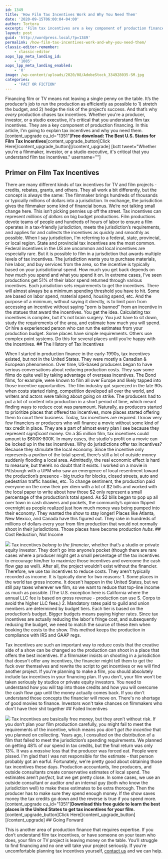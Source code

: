 ```yaml
---
id: 1349
title: 'How Film Tax Incentives Work and Why You Need Them'
date: '2020-09-15T06:00:04-04:00'
author: Tortora
excerpt: 'Film tax incentives are a key component of production finance. In this article, I explain tax incentives and why you need them.'
layout: post
guid: 'http://wordpress.local/?p=1349'
permalink: /how-film-tax-incentives-work-and-why-you-need-them/
classic-editor-remember:
    - classic-editor
aops_lpp_meta_landing_id:
    - '1085'
aops_lpp_meta_landing_enabled:
    - '0'
image: /wp-content/uploads/2020/08/AdobeStock_334928035-SM.jpg
categories:
    - 'FACT OR FICTION'
---
```


Financing film or TV means not leaving a single penny on the table. It’s the producer’s job to run the production as efficiently as possible to 1) stretch the budget, and 2) hedge the risk of the project’s success. And that’s why *every* production chases tax incentives. Whether you're a producer, investor, or a studio executive, it's critical that you understand film tax incentives. They are a key component of production financing. In this article, I'm going to explain tax incentives and why you need them. \[content\_upgrade cu\_id="1351"\]**Free download: The Best U.S. States for Film Tax Incentives**\[content\_upgrade\_button\]Click Here\[/content\_upgrade\_button\]\[/content\_upgrade\] \[bctt tweet="Whether you're a filmmaker, investor, or a studio executive, it's critical that you understand film tax incentives." username=""\]

## Primer on Film Tax Incentives

 There are many different kinds of tax incentives for TV and film projects - credits, rebates, grants, and others. They all work a bit differently, but the concept is always the same: The filmmaker brings hundreds of thousands or typically millions of dollars into a jurisdiction. In exchange, the jurisdiction gives the filmmaker some kind of financial bonus. We’re not talking small change here. This isn’t picking pennies up off the street. Tax incentives can represent *millions of dollars* on big budget productions. Film productions devote teams of people and hundreds of hours of labor to ensure a film operates in a tax-friendly jurisdiction, meets the jurisdiction’s requirements, and applies for and collects the incentives as quickly and smoothly as possible. When I say jurisdiction, I'm referring to a federal, state, provincial, or local region. State and provincial tax incentives are the most common. Federal incentives in the US are uncommon and local incentives are especially rare. But it is possible to film in a jurisdiction that awards multiple levels of tax incentives. The jurisdiction wants you to purchase materials, hire labor, and buy services from the area, so the incentive is typically based on your jurisdictional spend. How much you get back depends on how much you spend and what you spend it on. In extreme cases, I’ve seen productions get 51% of their labor spend returned through various incentives. Each jurisdiction sets requirements to get the incentives. There will almost always be a minimum spending threshold you have to hit. Some are based on labor spend, material spend, housing spend, etc. And the purpose of a minimum, without saying it directly, is to limit porn from accessing an incentive without saying "porn is banned" from an incentive in the statues that award the incentives. You get the idea. Calculating tax incentives is complex, but it's not brain surgery. You just have to sit down, study the requirements of the area, and estimate how much you will spend. Or hire a experienced person who can run the estimates from your production budget. Some places have simple requirements. Others use complex point systems. Do this for several places until you’re happy with the incentives. ## The History of Tax Incentives

 When I started in production finance in the early-1990s, tax incentives existed, but not in the United States. They were mostly a Canadian &amp; European phenomenon. Over time, US-based producers began to have serious conversations about reducing production costs. They saw some films do quite well by taking advantage of overseas incentives. The Bond films, for example, were known to film all over Europe and likely tapped into those incentive opportunities. The film industry got squeezed in the late 90s when costs started rising, competition developed all over the world, and writers and actors were talking about going on strike. The producers had to put a lot of content into production in a short period of time, which meant finding ways to reduce cost was paramount. Naturally, as producers started to prioritize places that offered tax incentives, more places started offering them to court their business. Today, tax incentives are required. I know very few financiers or producers who will finance a movie without some kind of tax credit in place. They are a part of almost every plan I see because they represent *significant* money. On a $5 million film, tax incentives could amount to $600K-800K. In many cases, the studio's profit on a movie can be locked up in the tax incentives. Why do jurisdictions offer tax incentives? Because they stimulate the local economy. Since the incentive only represents a *portion* of the total spend, there’s still a lot of outside money suddenly flooding a local area. Admittedly, the real economic effect is hard to measure, but there’s no doubt that it exists. I worked on a movie in Pittsburgh with a UPM who saw an emergence of local resentment toward the production’s presence - big trucks for blocks, closed streets, auto and pedestrian traffic hassles, etc. To change sentiment, the production paid everyone on the crew their per diem with a lot of $2 bills and worked with the local paper to write about how those $2 only represent a small percentage of the production’s total spend. As $2 bills began to pop up all over town in cash drawers and pockets, the community’s opinion flipped overnight as people realized just how much money was being pumped into their economy. They wanted the show to stay longer! Places like Atlanta, New Mexico, and Canada have this figured out. They rake in hundreds of millions of dollars every year from film production that would not normally shoot in their jurisdictions. Those places have become production *hubs*. ## Cost Reduction, Not Income

 ![](http://wordpress.local/wp-content/uploads/2020/08/AdobeStock_323972731-2-SM.jpg) Tax incentives *belong to the financier*, whether that’s a studio or private equity investor. They don’t go into anyone’s pocket (though there are rare cases where a producer might get a small percentage of the tax incentives to encourage him/her to maximize those incentives and overcome the cash flow gap as well). After all, the project wouldn’t exist without the financier. Therefore, we use tax incentives to reduce costs. They aren’t typically recorded as income. It is typically done for two reasons: 1. Some places in the world tax gross income. It doesn't happen in the United States, but we still pay taxes wherever we film, so we want to reduce that top-line income as much as possible. (The U.S. exception here is California where the annual LLC fee is based on gross revenue - production can use S. Corps to avoid the higher LLC fees.)
2. Mandatory rates paid to guild and union members are determined by budget tiers. Each tier is based on the production’s budget. Bigger budgets means paying higher rates. Since tax incentives are actually reducing the labor's fringe cost, and subsequently reducing the budget, we need to match the source of these item when booking the costs to the show. This method keeps the production in compliance with IRS and GAAP regs.
 
 Tax incentives are such an important way to reduce costs that the creative side of a show can be changed so the production can shoot in a place that offers the best incentives. If a filmmaker insists on shooting in a jurisdiction that doesn't offer any incentives, the financier might tell them to get the fuck over themselves and rewrite the script to get incentives or we will find another project. If you're planning to make a film, you should absolutely include tax incentives in your financing plan. If you don't, your film won't be taken seriously by studios or private equity investors. You need to understand how you will tap into those credits and how you will overcome the cash flow gap until the money actually comes back. If you don't understand those concepts the financier will move on. There's no shortage of good movies to finance. Investors won't take chances on filmmakers who don't have their shit together ## Failed Incentives

 ![](http://wordpress.local/wp-content/uploads/2020/08/AdobeStock_251985828-2-SM.jpg) Tax incentives are basically free money, but they aren’t without risk. If you don’t plan your film production carefully, you might fail to meet the requirements of the incentive, which means you *don’t get the incentive* that you planned on collecting. Years ago, I consulted on the distribution of a film that failed to meet the jurisdiction’s spending requirements. We planned on getting 48% of our spend in tax credits, but the final return was only 13%. It was a *massive* loss that the producer was forced eat. People were pissed. I'm glad that I was not responsible for the estimate - that person probably got an earful. Fortunately, we're pretty good about obtaining those tax incentives these days. Production accountants, line producers, and outside consultants create conservative estimates of local spend. The estimates aren’t *perfect*, but we get pretty close. In some cases, we use an outside consultant or auditor *and* an internal guy (both who know the jurisdiction well) to make these estimates to be extra thorough. Then the producer has to make sure they spend enough money. If the show saves money the tax credits go down and the reverse is true if you spend more. \[content\_upgrade cu\_id="1351"\]**Download this free guide to learn the best places in the United States to get tax incentives for your film.**\[content\_upgrade\_button\]Click Here\[/content\_upgrade\_button\]\[/content\_upgrade\] ## Going Forward

 This is another area of production finance that requires expertise. If you don’t understand film tax incentives, or have someone on your team who does, your film or TV project is leaving money on the table. You’ll struggle to find financing and no one will take your project seriously. If you’re uncomfortable planning tax incentives yourself, [contact us](http://wordpress.local) and we can help.